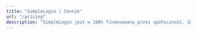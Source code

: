 ```yaml
---
title: "SimpleLogin | Cennik"
url: "/pricing"
description: "SimpleLogin jest w 100% finansowany przez społeczność. Zależy od Twojego wsparcia, aby utrzymać działanie usługi i rozwijać nowe funkcje."
---
```

